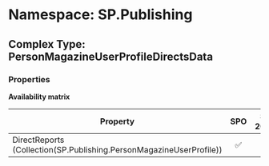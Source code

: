 # Namespace: SP.Publishing

## Complex Type: PersonMagazineUserProfileDirectsData

### Properties

**Availability matrix**

Property | SPO | SP 2019 | SP 2016 | SP 2013
----------|:---:|:-------:|:-------:|:-------
DirectReports (Collection(SP.Publishing.PersonMagazineUserProfile)) | ✅ | ❌ | ❌ | ❌